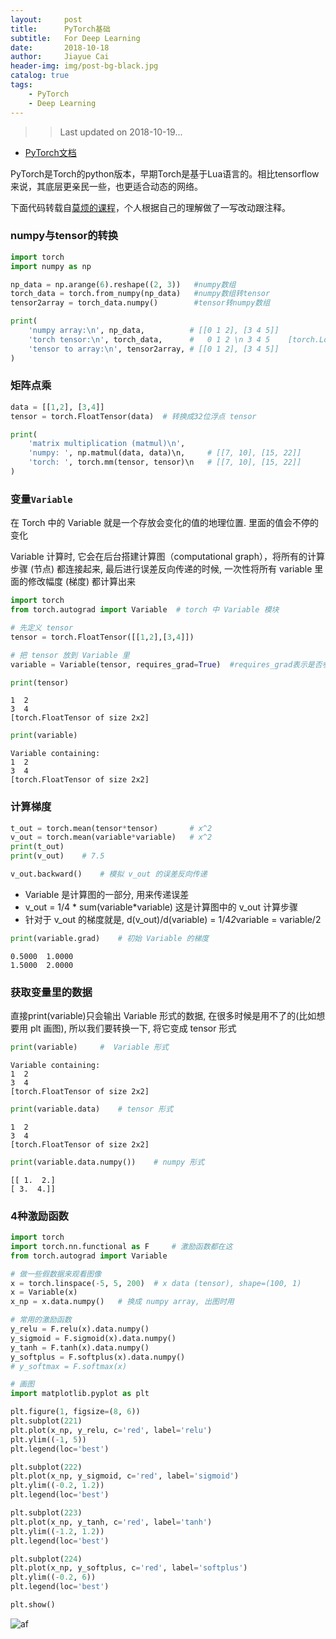 ```yaml
---
layout:     post
title:      PyTorch基础
subtitle:   For Deep Learning
date:       2018-10-18
author:     Jiayue Cai
header-img: img/post-bg-black.jpg
catalog: true
tags:
    - PyTorch
    - Deep Learning
---
```



>>Last updated on 2018-10-19... 

- [PyTorch文档](https://pytorch.org/docs/stable/torch.html)

PyTorch是Torch的python版本，早期Torch是基于Lua语言的。相比tensorflow来说，其底层更亲民一些，也更适合动态的网络。

下面代码转载自[莫烦的课程](https://morvanzhou.github.io/tutorials/machine-learning/torch/)，个人根据自己的理解做了一写改动跟注释。
	
### numpy与tensor的转换

```python
import torch
import numpy as np

np_data = np.arange(6).reshape((2, 3))   #numpy数组
torch_data = torch.from_numpy(np_data)   #numpy数组转tensor
tensor2array = torch_data.numpy()        #tensor转numpy数组

print(
    'numpy array:\n', np_data,          # [[0 1 2], [3 4 5]]
    'torch tensor:\n', torch_data,      #   0 1 2 \n 3 4 5    [torch.LongTensor of size 2x3]
    'tensor to array:\n', tensor2array, # [[0 1 2], [3 4 5]]
)
```

### 矩阵点乘

```python
data = [[1,2], [3,4]]
tensor = torch.FloatTensor(data)  # 转换成32位浮点 tensor

print(
    'matrix multiplication (matmul)\n',
    'numpy: ', np.matmul(data, data)\n,     # [[7, 10], [15, 22]]
    'torch: ', torch.mm(tensor, tensor)\n   # [[7, 10], [15, 22]]
)
```

### 变量`Variable`

在 Torch 中的 Variable 就是一个存放会变化的值的地理位置. 里面的值会不停的变化

Variable 计算时, 它会在后台搭建计算图（computational graph），将所有的计算步骤 (节点) 都连接起来, 最后进行误差反向传递的时候, 一次性将所有 variable 里面的修改幅度 (梯度) 都计算出来

```python
import torch
from torch.autograd import Variable  # torch 中 Variable 模块

# 先定义 tensor
tensor = torch.FloatTensor([[1,2],[3,4]])

# 把 tensor 放到 Variable 里
variable = Variable(tensor, requires_grad=True)  #requires_grad表示是否参与误差反向传播, 是否要计算梯度
```

```python
print(tensor)
```

	1  2
	3  4
	[torch.FloatTensor of size 2x2]

```python
print(variable)
```

	Variable containing:
	1  2
	3  4
	[torch.FloatTensor of size 2x2]

### 计算梯度

```python
t_out = torch.mean(tensor*tensor)       # x^2
v_out = torch.mean(variable*variable)   # x^2
print(t_out)
print(v_out)    # 7.5

v_out.backward()    # 模拟 v_out 的误差反向传递

```

- Variable 是计算图的一部分, 用来传递误差
- v_out = 1/4 * sum(variable*variable) 这是计算图中的 v_out 计算步骤
- 针对于 v_out 的梯度就是, d(v_out)/d(variable) = 1/4*2*variable = variable/2

```python
print(variable.grad)    # 初始 Variable 的梯度
```

	0.5000  1.0000
	1.5000  2.0000


### 获取变量里的数据

直接print(variable)只会输出 Variable 形式的数据, 在很多时候是用不了的(比如想要用 plt 画图), 所以我们要转换一下, 将它变成 tensor 形式


```python
print(variable)     #  Variable 形式
```

	Variable containing:
	1  2
	3  4
	[torch.FloatTensor of size 2x2]

```python
print(variable.data)    # tensor 形式
```

	1  2
	3  4
	[torch.FloatTensor of size 2x2]

```python
print(variable.data.numpy())    # numpy 形式
```

	[[ 1.  2.]
	[ 3.  4.]]

### 4种激励函数

```python
import torch
import torch.nn.functional as F     # 激励函数都在这
from torch.autograd import Variable

# 做一些假数据来观看图像
x = torch.linspace(-5, 5, 200)  # x data (tensor), shape=(100, 1)
x = Variable(x)
x_np = x.data.numpy()   # 换成 numpy array, 出图时用

# 常用的激励函数
y_relu = F.relu(x).data.numpy()
y_sigmoid = F.sigmoid(x).data.numpy()
y_tanh = F.tanh(x).data.numpy()
y_softplus = F.softplus(x).data.numpy()
# y_softmax = F.softmax(x)

# 画图
import matplotlib.pyplot as plt

plt.figure(1, figsize=(8, 6))
plt.subplot(221)
plt.plot(x_np, y_relu, c='red', label='relu')
plt.ylim((-1, 5))
plt.legend(loc='best')

plt.subplot(222)
plt.plot(x_np, y_sigmoid, c='red', label='sigmoid')
plt.ylim((-0.2, 1.2))
plt.legend(loc='best')

plt.subplot(223)
plt.plot(x_np, y_tanh, c='red', label='tanh')
plt.ylim((-1.2, 1.2))
plt.legend(loc='best')

plt.subplot(224)
plt.plot(x_np, y_softplus, c='red', label='softplus')
plt.ylim((-0.2, 6))
plt.legend(loc='best')

plt.show()
```
![af](https://morvanzhou.github.io/static/results/torch/2-3-1.png)


